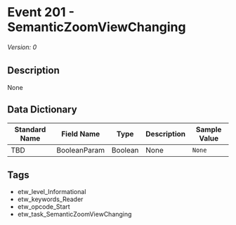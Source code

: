 # Event 201 - SemanticZoomViewChanging
###### Version: 0

## Description
None

## Data Dictionary
|Standard Name|Field Name|Type|Description|Sample Value|
|---|---|---|---|---|
|TBD|BooleanParam|Boolean|None|`None`|

## Tags
* etw_level_Informational
* etw_keywords_Reader
* etw_opcode_Start
* etw_task_SemanticZoomViewChanging